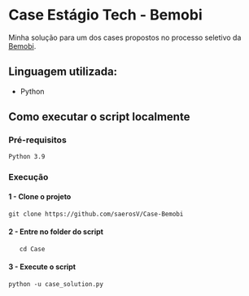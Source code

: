 # Case Estágio Tech - Bemobi

Minha solução para um dos cases propostos no processo seletivo da [Bemobi](https://www.bemobi.com.br/).


## Linguagem utilizada:

* Python

## Como executar o script localmente

### Pré-requisitos
`Python 3.9`

### Execução

#### 1 - Clone o projeto
`git clone https://github.com/saerosV/Case-Bemobi`

#### 2 - Entre no folder do script
```cd Case-Bemobi
   cd Case
```

#### 3 - Execute o script
`python -u case_solution.py`
